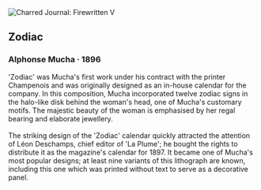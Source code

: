 <div class="artwork-of-the-day">
  <div class="container">
    <div class="img-wrapper">
      <img
        src="https://uploads5.wikiart.org/00380/images/alphonse-mucha/mucha-zodiac-portfolio-arts-group.jpg!Large.jpg"
        alt="Charred Journal: Firewritten V" />
    </div>
    <div class="artwork-detail">
      <div class="artwork-origin"> 
        <h2 class="artwork-name">Zodiac</h2>
        <h3 class="artist">
          Alphonse Mucha
                    ·  1896
        </h3>
      </div>
      <p class="description">
        <span class="artwork-description-text ng-binding" ng-bind-html="viewModel.ArtworkOfTheDay.Description | unsafe">'Zodiac' was Mucha's first work under his contract with the printer Champenois and was originally designed as an in-house calendar for the company. In this composition, Mucha incorporated twelve zodiac signs in the halo-like disk behind the woman's head, one of Mucha's customary motifs. The majestic beauty of the woman is emphasised by her regal bearing and elaborate jewellery.
<br>
<br>The striking design of the 'Zodiac' calendar quickly attracted the attention of Léon Deschamps, chief editor of 'La Plume'; he bought the rights to distribute it as the magazine's calendar for 1897. It became one of Mucha's most popular designs; at least nine variants of this lithograph are known, including this one which was printed without text to serve as a decorative panel.</span>
                        <div class="text-shadow-container" ng-show="showShadow" style=""></div>
      </p>
    </div>
  </div>

</div>
